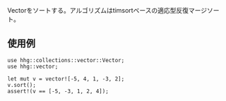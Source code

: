 Vectorをソートする。アルゴリズムはtimsortベースの適応型反復マージソート。

## 使用例

```
use hhg::collections::vector::Vector;
use hhg::vector;

let mut v = vector![-5, 4, 1, -3, 2];
v.sort();
assert!(v == [-5, -3, 1, 2, 4]);
```
